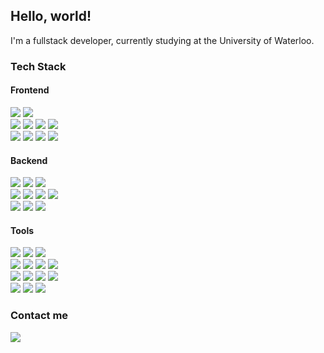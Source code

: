 ## Hello, world!

I'm a fullstack developer, currently studying at the University of Waterloo.

### Tech Stack

#### Frontend
<span>
<img src="https://img.shields.io/badge/-Typescript-3178C6?logo=typescript&logoColor=white&style=flat" />
<img src="https://img.shields.io/badge/-Javascript-F7DF1E?logo=javascript&logoColor=white&style=flat" />
<br>
<img src="https://img.shields.io/badge/-Vue.js-4FC08D?logo=vue.js&logoColor=white&style=flat" />
<img src="https://img.shields.io/badge/-React-61DAFB?logo=react&logoColor=white&style=flat" />
<img src="https://img.shields.io/badge/-Svelte-FF3E00?logo=svelte&logoColor=white&style=flat" />
<img src="https://img.shields.io/badge/-Electron-47848F?logo=electron&logoColor=white&style=flat" />
<br>
<img src="https://img.shields.io/badge/-SASS-CC6699?logo=sass&logoColor=white&style=flat" />
<img src="https://img.shields.io/badge/-CSS3-1572B6?logo=css3&logoColor=white&style=flat" />
<img src="https://img.shields.io/badge/-Tailwind CSS-06B6D4?logo=tailwind css&logoColor=white&style=flat" />
<img src="https://img.shields.io/badge/-Bootstrap-7952B3?logo=bootstrap&logoColor=white&style=flat" />
<!--img src="https://img.shields.io/badge/-HTML5-E34F26?logo=html5&logoColor=white&style=flat" /-->
</span>

#### Backend
<span>
<img src="https://img.shields.io/badge/-Rust-000000?logo=rust&logoColor=white&style=flat" />
<img src="https://img.shields.io/badge/-Python-3776AB?logo=python&logoColor=white&style=flat" />
<img src="https://img.shields.io/badge/-Node.js-339933?logo=node.js&logoColor=white&style=flat" />
<br>
<img src="https://img.shields.io/badge/-C%20/%20C++-00599C?logo=c%2B%2B&logoColor=white&style=flat" />
<img src="https://img.shields.io/badge/-C%23-239120?logo=c sharp&logoColor=white&style=flat" />
<img src="https://img.shields.io/badge/-PHP-777BB4?logo=php&logoColor=white&style=flat" />
<img src="https://img.shields.io/badge/-R-276DC3?logo=r&logoColor=white&style=flat" />
<br>
<img src="https://img.shields.io/badge/-PostgreSQL-4169E1?logo=postgresql&logoColor=white&style=flat" />
<img src="https://img.shields.io/badge/-MongoDB-47A248?logo=mongodb&logoColor=white&style=flat" />
<img src="https://img.shields.io/badge/-MySQL-4479A1?logo=mysql&logoColor=white&style=flat" />
</span>

#### Tools
<span>
<img src="https://img.shields.io/badge/-Git-F05032?logo=git&logoColor=white&style=flat" />
<img src="https://img.shields.io/badge/-Docker-2496ED?logo=docker&logoColor=white&style=flat" />
<img src="https://img.shields.io/badge/-CircleCI-343434?logo=circleci&logoColor=white&style=flat" />
<br>
<img src="https://img.shields.io/badge/-Terraform-7B42BC?logo=terraform&logoColor=white&style=flat" />
<img src="https://img.shields.io/badge/-Amazon AWS-232F3E?logo=amazon aws&logoColor=white&style=flat" />
<img src="https://img.shields.io/badge/-Kubernetes-326CE5?logo=kubernetes&logoColor=white&style=flat" />
<img src="https://img.shields.io/badge/-Portainer-13BEF9?logo=portainer&logoColor=white&style=flat" />
<br>
<img src="https://img.shields.io/badge/-GNU Bash-4EAA25?logo=gnu bash&logoColor=white&style=flat" />
<img src="https://img.shields.io/badge/-Linux-FCC624?logo=linux&logoColor=white&style=flat" />
<img src="https://img.shields.io/badge/-Windows-0078D6?logo=windows&logoColor=white&style=flat" />
<img src="https://img.shields.io/badge/-Powershell-5391FE?logo=powershell&logoColor=white&style=flat" />
<br>
<img src="https://img.shields.io/badge/-AutoHotkey-334455?logo=autohotkey&logoColor=white&style=flat" />
<img src="https://img.shields.io/badge/-Visual studio Code-007ACC?logo=visual studio code&logoColor=white&style=flat" />
<img src="https://img.shields.io/badge/-Unity-FFFFFF?logo=unity&logoColor=black&style=flat" /></span>
</span>

### Contact me
<a title="expitau@gmail.com" href="mailto:expitau@gmail.com"><img src="https://img.shields.io/badge/-Email-EA4335?logo=gmail&logoColor=white&style=for-the-badge" /></a>
